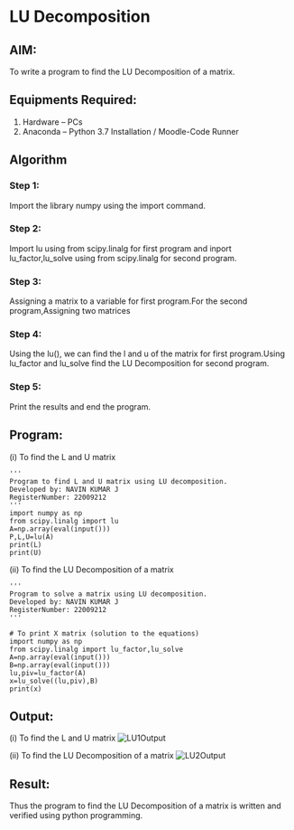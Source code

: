 # LU Decomposition 

## AIM:
To write a program to find the LU Decomposition of a matrix.

## Equipments Required:
1. Hardware – PCs
2. Anaconda – Python 3.7 Installation / Moodle-Code Runner

## Algorithm
### Step 1:
Import the library numpy using the import command.

### Step 2:
Import lu using from scipy.linalg for first program and inport lu_factor,lu_solve using from scipy.linalg for second program.

### Step 3: 
Assigning a matrix to a variable for first program.For the second program,Assigning two matrices

### Step 4:
Using the lu(), we can find the l and u of the matrix for first program.Using lu_factor and lu_solve find the LU Decomposition for second program.

### Step 5:
Print the results and end the program.

## Program:
(i) To find the L and U matrix
```
'''
Program to find L and U matrix using LU decomposition.
Developed by: NAVIN KUMAR J
RegisterNumber: 22009212
'''
import numpy as np
from scipy.linalg import lu
A=np.array(eval(input()))
P,L,U=lu(A)
print(L)
print(U)
```

(ii) To find the LU Decomposition of a matrix
```
'''
Program to solve a matrix using LU decomposition.
Developed by: NAVIN KUMAR J
RegisterNumber: 22009212
'''

# To print X matrix (solution to the equations)
import numpy as np
from scipy.linalg import lu_factor,lu_solve
A=np.array(eval(input()))
B=np.array(eval(input()))
lu,piv=lu_factor(A)
x=lu_solve((lu,piv),B)
print(x)
```

## Output:

(i) To find the L and U matrix
![LU1Output](https://user-images.githubusercontent.com/119477975/214603661-1b54df27-f190-4fb0-9378-497724655a18.png)

(ii) To find the LU Decomposition of a matrix
![LU2Output](https://user-images.githubusercontent.com/119477975/214603694-799b67bc-912f-4076-aa54-a66fcf05c482.png)

## Result:
Thus the program to find the LU Decomposition of a matrix is written and verified using python programming.

